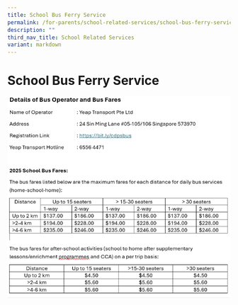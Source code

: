 ```yaml
---
title: School Bus Ferry Service
permalink: /for-parents/school-related-services/school-bus-ferry-service/
description: ""
third_nav_title: School Related Services
variant: markdown
---
```

# **School Bus Ferry Service**

![2025 School Bus Operator Services and Bus Fares](/images/2025_BusOperator_School_Bus_Fares.png)